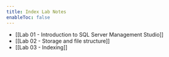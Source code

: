 ```yaml
---
title: Index Lab Notes
enableToc: false
---
```

- [[Lab 01 - Introduction to SQL Server Management Studio]]
- [[Lab 02 - Storage and file structure]]
- [[Lab 03 - Indexing]]

